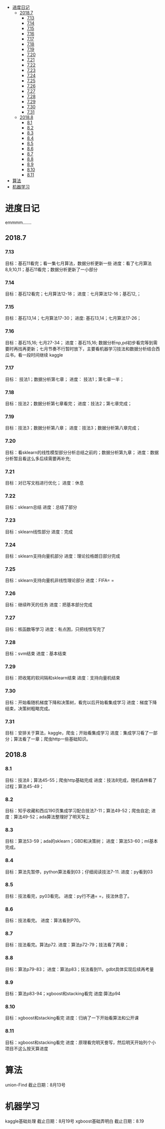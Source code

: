 <!-- TOC -->

- [进度日记](#进度日记)
    - [2018.7](#20187)
        - [7.13](#713)
        - [7.14](#714)
        - [7.15](#715)
        - [7.16](#716)
        - [7.17](#717)
        - [7.18](#718)
        - [7.19](#719)
        - [7.20](#720)
        - [7.21](#721)
        - [7.22](#722)
        - [7.23](#723)
        - [7.24](#724)
        - [7.25](#725)
        - [7.26](#726)
        - [7.27](#727)
        - [7.28](#728)
        - [7.29](#729)
        - [7.30](#730)
        - [7.31](#731)
    - [2018.8](#20188)
        - [8.1](#81)
        - [8.2](#82)
        - [8.3](#83)
        - [8.4](#84)
        - [8.5](#85)
        - [8.6](#86)
        - [8.7](#87)
        - [8.8](#88)
        - [8.9](#89)
        - [8.10](#810)
        - [8.11](#811)
- [算法](#算法)
- [机器学习](#机器学习)

<!-- /TOC -->

# 进度日记
emmmm.......

## 2018.7
### 7.13
目标：基石11看完；看一集七月算法，数据分析更新一些
进度：看了七月算法8,9,10,11；基石11看完；数据分析更新了一小部分

### 7.14
目标：基石12看完；七月算法12-18；
进度：七月算法12-16；基石12,；

### 7.15
目标：基石13,14；七月算法17-30；
进度: 基石13,14；七月算法17-26；

### 7.16
目标：基石15,16; 七月27-34；
进度：基石15,16; 数据分析np,pd初步看完等到需要时再找再更新；七月节奏不行暂时放下，主要看机器学习技法和数据分析结合西瓜书，看一段时间继续 kaggle

### 7.17
目标： 技法1；数据分析第七章；
进度： 技法1；第七章一半；

### 7.18
目标：技法2；数据分析第七章看完；
进度：技法2；第七章完成；

### 7.19
目标：技法3；数据分析第八章；
进度：技法3；数据分析第八章完成；

### 7.20
目标：看sklearn的线性模型部分分析总结之前的；数据分析第九章；
进度：数据分析暂且看这么多后续需要再补充;

### 7.21
目标：对已写文档进行优化；
进度：休息

### 7.22
目标：sklearn总结
进度：总结了部分

### 7.23
目标：sklearn线性部分
进度：完成

### 7.24
目标：sklearn支持向量机部分
进度：理论拉格朗日部分完成

### 7.25
目标：sklearn支持向量机非线性理论部分
进度：FIFA= =

### 7.26
目标：继续昨天的任务
进度：把基本部分完成

### 7.27
目标：核函数等学习
进度：有点困，只把线性写完了

### 7.28
目标：svm结束
进度：基本结束

### 7.29
目标：把收尾的软间隔和sklearn结束
进度：支持向量机结束

### 7.30
目标：开始看随机梯度下降和决策树，看完以后开始看集成学习
进度：梯度下降结束，决策树粗略完成。

### 7.31
目标：安排关于算法，kaggle，爬虫；开始看集成学习
进度：集成学习看了一部分；算法看了一章；爬虫http一些基础知识。

## 2018.8
### 8.1
目标：技法8；算法45-55；爬虫http基础完成
进度：技法8完成，随机森林看了过程；算法45-49；

### 8.2
目标：知乎收藏和西瓜190页集成学习配合技法7-11；算法49-52；爬虫自定;
进度：算法49-52；ada算法整理好了明天写上

### 8.3
目标：算法53-59；ada的sklearn；GBD和决策树；
进度：算法53-60；ml基本完成。

### 8.4
目标：算法先暂停，python算法看到03；仔细阅读技法7-11.
进度：py看到03

### 8.5
目标：技法看完，py03看完。
进度：py行不通= =，技法休息了。

### 8.6
目标：技法看完。
进度：算法看到P70。

### 8.7
目标：技法看完。算法p72.
进度：算法p72-79；技法看了两章；

### 8.8
目标：算法p79-83；
进度：算法p83；技法看到11，gdbt具体实现后续再考量

### 8.9
目标：算法p83-94；xgboost和stacking看完
进度:算法p94

### 8.10
目标：xgboost和stacking看完
进度：归纳了一下开始看算法和公开课

### 8.11
目标：xgboost和stacking看完
进度：原理看完明天誊写，然后明天开始列个小项目不这么按天算进度

# 算法

union-Find 截止日期：8月13号

# 机器学习

kaggle基础处理 截止日期：8月19号
xgboost基础弄明白 截止日期：8.19